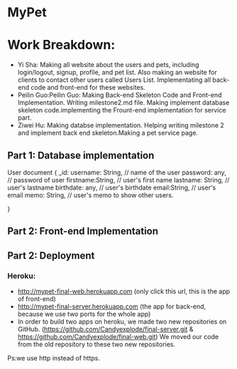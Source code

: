 # MyPet
# Work Breakdown:

* Yi Sha: Making all website about the users and pets, including login/logout, signup, profile, and pet list. Also making an website for clients to contact other users called Users List. Implementating all back-end code and front-end for these websites.
* Peilin Guo:Peilin Guo: Making Back-end Skeleton Code and Front-end Implementation. Writing milestone2.md file. Making implement database skeleton code.implementing the Frount-end implementation for service part.
* Ziwei Hu: Making databse implementation. Helping writing milestone 2 and implement back end skeleton.Making a pet service page.




## Part 1: Database implementation

User document
{
_id:<ObjectID>
username: String, // name of the user 
password: any, // password of user
firstname:String, // user's first name
lastname: String, // user's lastname
birthdate: any, // user's birthdate 
email:String, // user's email 
memo: String, // user's memo to show other users. 

}

## Part 2: Front-end Implementation


## Part 2: Deployment

### Heroku:

- http://mypet-final-web.herokuapp.com (only click this url, this is the app of front-end)
- http://mypet-final-server.herokuapp.com (the app for back-end, because we use two ports for the whole app)
- In order to build two apps on heroku, we made two new repositories on GitHub. (https://github.com/Candyexplode/final-server.git & https://github.com/Candyexplode/final-web.git) We moved our code from the old repository to these two new repositories.

Ps:we use http instead of https. 



